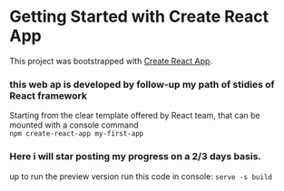 # Getting Started with Create React App

This project was bootstrapped with [Create React App](https://github.com/facebook/create-react-app).

### this web ap is developed by follow-up my path of stidies of React framework


Starting from the clear template offered by React team, that can be mounted with a console command  
`npm create-react-app my-first-app`
### Here i will star posting my progress on a 2/3 days basis.

up to run the preview version run this code in console:
`serve -s build`